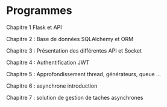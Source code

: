 # Programmes 

Chapitre 1 Flask et API 

Chapitre 2 : Base de données SQLAlchemy et ORM

Chapitre 3 : Présentation des différentes API et Socket 

Chapitre 4 : Authentification JWT

Chapitre 5 : Approfondissement thread, générateurs, queue … 

Chapitre 6 : asynchrone introduction 

Chapitre 7 : solution de gestion de taches asynchrones
